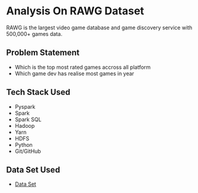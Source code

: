 # Analysis On RAWG Dataset

RAWG is the largest video game database and game discovery service with 500,000+ games data.

## Problem Statement
* Which is the top most rated games accross all platform
* Which game dev has realise most games in year


## Tech Stack Used
* Pyspark
* Spark
* Spark SQL
* Hadoop
* Yarn
* HDFS
* Python
* Git/GitHub

## Data Set Used
* [Data Set](https://api.rawg.io/docs/)
